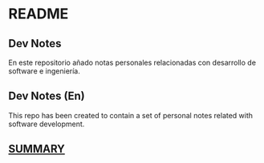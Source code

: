 # README

## Dev Notes

En este repositorio añado notas personales relacionadas con desarrollo de software e ingeniería.

## Dev Notes \(En\)

This repo has been created to contain a set of personal notes related with software development.

## [SUMMARY](https://github.com/cyberdelahoz95/dev-notes/tree/f85b2e7db5be5addb62128f771d2bc9ff4a1e5fc/SUMMARY.md)

